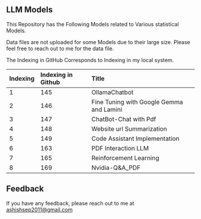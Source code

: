 
## LLM Models

This Repository has the Following Models related to Various statistical Models.

Data files are not uploaded for some Models due to their large size. Please feel free to reach out to me for the data file.

The Indexing in GitHub Corresponds to Indexing in my local system.







| Indexing| Indexing in Github     | Title                |
| :-------- | :------- | :------------------------- |
| 1 | 145 | OllamaChatbot
| 2 | 146 | Fine Tuning with Google Gemma and Lamini
| 3 | 147 | ChatBot-Chat with Pdf
| 4 | 148 | Website url Summarization
| 5 | 149 | Code Assistant Implementation
| 6 | 163 | PDF Interaction LLM
| 7 | 165 | Reinforcement Learning
| 8 | 169 | Nvidia-Q&A_PDF







## Feedback
If you have any feedback, please reach out to me at ashishsep2011@gmail.com







